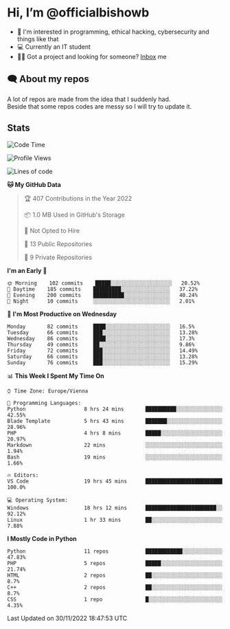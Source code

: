 # Hi, I’m @officialbishowb

- 👀 I'm interested in programming, ethical hacking, cybersecurity and things like that
- 💻 Currently an IT student
- 👩‍💻 Got a project and looking for someone? [Inbox](https://t.me/officialbishowb) me

## 🗨 About my repos
<p>A lot of repos are made from the idea that I suddenly had.<br>
Beside that some repos codes are messy so I will try to update it.</p>

## Stats
<!--START_SECTION:waka-->
![Code Time](http://img.shields.io/badge/Code%20Time-461%20hrs%2050%20mins-blue)

![Profile Views](http://img.shields.io/badge/Profile%20Views-0-blue)

![Lines of code](https://img.shields.io/badge/From%20Hello%20World%20I%27ve%20Written--255%20Thousand%20lines%20of%20code-blue)

**🐱 My GitHub Data** 

> 🏆 407 Contributions in the Year 2022
 > 
> 📦 1.0 MB Used in GitHub's Storage 
 > 
> 🚫 Not Opted to Hire
 > 
> 📜 13 Public Repositories 
 > 
> 🔑 9 Private Repositories  
 > 
**I'm an Early 🐤** 

```text
🌞 Morning    102 commits    █████░░░░░░░░░░░░░░░░░░░░   20.52% 
🌆 Daytime    185 commits    █████████░░░░░░░░░░░░░░░░   37.22% 
🌃 Evening    200 commits    ██████████░░░░░░░░░░░░░░░   40.24% 
🌙 Night      10 commits     ░░░░░░░░░░░░░░░░░░░░░░░░░   2.01%

```
📅 **I'm Most Productive on Wednesday** 

```text
Monday       82 commits     ████░░░░░░░░░░░░░░░░░░░░░   16.5% 
Tuesday      66 commits     ███░░░░░░░░░░░░░░░░░░░░░░   13.28% 
Wednesday    86 commits     ████░░░░░░░░░░░░░░░░░░░░░   17.3% 
Thursday     49 commits     ██░░░░░░░░░░░░░░░░░░░░░░░   9.86% 
Friday       72 commits     ███░░░░░░░░░░░░░░░░░░░░░░   14.49% 
Saturday     66 commits     ███░░░░░░░░░░░░░░░░░░░░░░   13.28% 
Sunday       76 commits     ███░░░░░░░░░░░░░░░░░░░░░░   15.29%

```


📊 **This Week I Spent My Time On** 

```text
⌚︎ Time Zone: Europe/Vienna

💬 Programming Languages: 
Python                   8 hrs 24 mins       ██████████░░░░░░░░░░░░░░░   42.55% 
Blade Template           5 hrs 43 mins       ███████░░░░░░░░░░░░░░░░░░   28.96% 
PHP                      4 hrs 8 mins        █████░░░░░░░░░░░░░░░░░░░░   20.97% 
Markdown                 22 mins             ░░░░░░░░░░░░░░░░░░░░░░░░░   1.94% 
Bash                     19 mins             ░░░░░░░░░░░░░░░░░░░░░░░░░   1.66%

🔥 Editors: 
VS Code                  19 hrs 45 mins      █████████████████████████   100.0%

💻 Operating System: 
Windows                  18 hrs 12 mins      ███████████████████████░░   92.12% 
Linux                    1 hr 33 mins        ██░░░░░░░░░░░░░░░░░░░░░░░   7.88%

```

**I Mostly Code in Python** 

```text
Python                   11 repos            ████████████░░░░░░░░░░░░░   47.83% 
PHP                      5 repos             █████░░░░░░░░░░░░░░░░░░░░   21.74% 
HTML                     2 repos             ██░░░░░░░░░░░░░░░░░░░░░░░   8.7% 
C++                      2 repos             ██░░░░░░░░░░░░░░░░░░░░░░░   8.7% 
CSS                      1 repo              █░░░░░░░░░░░░░░░░░░░░░░░░   4.35%

```



 Last Updated on 30/11/2022 18:47:53 UTC
<!--END_SECTION:waka-->
 

<!---
officialbishowb/officialbishowb is a ✨ special ✨ repository because its `README.md` (this file) appears on your GitHub profile.
You can click the Preview link to take a look at your changes.
--->
